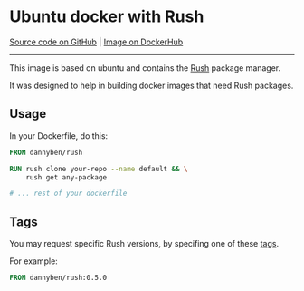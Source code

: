 Ubuntu docker with Rush
==================================================

[Source code on GitHub][github] | [Image on DockerHub][dockerhub]

---

This image is based on ubuntu and contains the [Rush] package manager.

It was designed to help in building docker images that need Rush packages.


Usage
--------------------------------------------------

In your Dockerfile, do this:

```dockerfile
FROM dannyben/rush

RUN rush clone your-repo --name default && \
    rush get any-package

# ... rest of your dockerfile

```

Tags
--------------------------------------------------

You may request specific Rush versions, by specifing one of these [tags].

For example:

```dockerfile
FROM dannyben/rush:0.5.0
```


[tags]: https://github.com/DannyBen/docker-rush/releases
[github]: https://github.com/DannyBen/docker-rush
[dockerhub]: https://hub.docker.com/r/dannyben/rush
[Rush]: https://github.com/DannyBen/rush-cli
